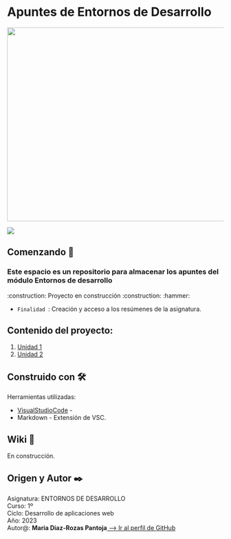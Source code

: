 # Apuntes de Entornos de Desarrollo

<p align="center">
   <img width="1000" height="450" src="https://github.com/mdrp93/IMAGENES_ENTORNOS/blob/main/entornos-de-desarrollo-2.jpg">
                                                                                                                  
<p align="left">
   <img src="https://img.shields.io/badge/STATUS-EN%20DESAROLLO-green">
   </p>

## Comenzando 🚀
<h3 Descrisción del proyecto:> Este espacio es un repositorio para almacenar los apuntes del módulo Entornos de desarrollo </h3
<h4 align="left">
:construction: Proyecto en construcción :construction:
</h4> :hammer: 

- `Finalidad `: Creación y acceso a los resúmenes de la asignatura.

## Contenido del proyecto:
1. [Unidad 1](https://github.com/mdrp93/ENTORNOS-1-DAW/blob/main/Apuntes.md#unidad-1)
2. [Unidad 2](https://github.com/mdrp93/ENTORNOS-1-DAW/blob/main/Apuntes.md#unidad-2)

## Construido con 🛠️

Herramientas utilizadas:

* [VisualStudioCode](https://code.visualstudio.com/) - 
* Markdown - Extensión de VSC.

## Wiki 📖
En construcción.

## Origen y Autor ✒️

<p>Asignatura: ENTORNOS DE DESARROLLO<br>
Curso: 1º<br>
Ciclo: Desarrollo de aplicaciones web<br>
Año: 2023<br>
Autor@: <b>Maria Diaz-Rozas Pantoja</b><a href="https://github.com/mdrp93"> --> Ir al perfil de GitHub</a>